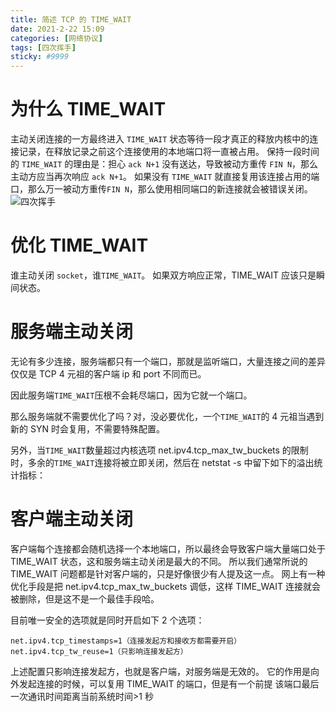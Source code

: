 ```yaml
---
title: 简述 TCP 的 TIME_WAIT
date: 2021-2-22 15:09
categories: [网络协议]
tags: [四次挥手]
sticky: #9999
---
```


# 为什么 TIME_WAIT

主动关闭连接的一方最终进入 `TIME_WAIT` 状态等待一段才真正的释放内核中的连接记录，在释放记录之前这个连接使用的本地端口将一直被占用。
保持一段时间的 `TIME_WAIT` 的理由是：担心 `ack N+1` 没有送达，导致被动方重传 `FIN N`，那么主动方应当再次响应 `ack N+1`。
如果没有 `TIME_WAIT` 就直接复用该连接占用的端口，那么万一被动方重传`FIN N`，那么使用相同端口的新连接就会被错误关闭。
![四次挥手](https://files.catbox.moe/m8c6bs.png)

# 优化 TIME_WAIT

谁主动关闭 `socket`，谁`TIME_WAIT`。
如果双方响应正常，TIME_WAIT 应该只是瞬间状态。

# 服务端主动关闭

无论有多少连接，服务端都只有一个端口，那就是监听端口，大量连接之间的差异仅仅是 TCP 4 元祖的客户端 ip 和 port 不同而已。

因此服务端`TIME_WAIT`压根不会耗尽端口，因为它就一个端口。

那么服务端就不需要优化了吗？对，没必要优化，一个`TIME_WAIT`的 4 元祖当遇到新的 SYN 时会复用，不需要特殊配置。

另外，当`TIME_WAIT`数量超过内核选项 net.ipv4.tcp_max_tw_buckets 的限制时，多余的`TIME_WAIT`连接将被立即关闭，然后在 netstat -s 中留下如下的溢出统计指标：

# 客户端主动关闭

客户端每个连接都会随机选择一个本地端口，所以最终会导致客户端大量端口处于 TIME_WAIT 状态，这和服务端主动关闭是最大的不同。
所以我们通常所说的 TIME_WAIT 问题都是针对客户端的，只是好像很少有人提及这一点。
网上有一种优化手段是把 net.ipv4.tcp_max_tw_buckets 调低，这样 TIME_WAIT 连接就会被删除，但是这不是一个最佳手段哈。

目前唯一安全的选项就是同时开启如下 2 个选项：

```
net.ipv4.tcp_timestamps=1（连接发起方和接收方都需要开启）
net.ipv4.tcp_tw_reuse=1（只影响连接发起方）
```

上述配置只影响连接发起方，也就是客户端，对服务端是无效的。
它的作用是向外发起连接的时候，可以复用 TIME_WAIT 的端口，但是有一个前提
该端口最后一次通讯时间距离当前系统时间>1 秒

